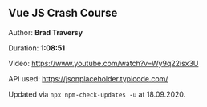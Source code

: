 ## Vue JS Crash Course

Author: **Brad Traversy**

Duration: **1:08:51**

Video: https://www.youtube.com/watch?v=Wy9q22isx3U

API used: https://jsonplaceholder.typicode.com/

Updated via `npx npm-check-updates -u` at 18.09.2020.
